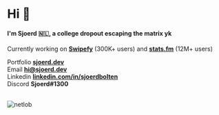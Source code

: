 <h1 align="left">Hi 👋</h1>
<h4 align="left">I'm Sjoerd 🇳🇱, a college dropout escaping the matrix yk</h4>

Currently working on **[Swipefy](https://swipefy.app)** (300K+ users) and **[stats.fm](https://stats.fm)** (12M+ users)


Portfolio **[sjoerd.dev](https://sjoerd.dev/)**<br>
Email **[hi@sjoerd.dev](mailto:hi@sjoerd.dev)**<br>
Linkedin **[linkedin.com/in/sjoerdbolten](https://linkedin.com/in/sjoerdbolten)**<br>
Discord **Sjoerd#1300**<br>
<br>
<p align="left"> <img src="https://komarev.com/ghpvc/?username=netlob" alt="netlob" /> </p>
